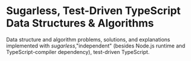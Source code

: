 # Sugarless, Test-Driven TypeScript Data Structures & Algorithms
Data structure and algorithm problems, solutions, and explanations implemented with *sugarless*,"independent" (besides Node.js runtime and TypeScript-compiler dependency), test-driven TypeScript.
